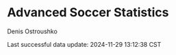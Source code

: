 # Advanced Soccer Statistics
Denis Ostroushko

<!-- gfm -->

Last successful data update: 2024-11-29 13:12:38 CST
